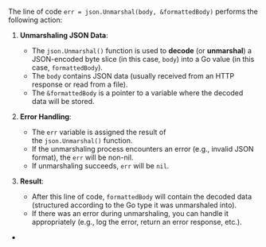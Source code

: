 The line of code `err = json.Unmarshal(body, &formattedBody)` performs the following action:

1. **Unmarshaling JSON Data**:
    
    - The `json.Unmarshal()` function is used to **decode** (or **unmarshal**) a JSON-encoded byte slice (in this case, `body`) into a Go value (in this case, `formattedBody`).
    - The `body` contains JSON data (usually received from an HTTP response or read from a file).
    - The `&formattedBody` is a pointer to a variable where the decoded data will be stored.
2. **Error Handling**:
    
    - The `err` variable is assigned the result of the `json.Unmarshal()` function.
    - If the unmarshaling process encounters an error (e.g., invalid JSON format), the `err` will be non-nil.
    - If unmarshaling succeeds, `err` will be `nil`.
3. **Result**:
    
    - After this line of code, `formattedBody` will contain the decoded data (structured according to the Go type it was unmarshaled into).
    - If there was an error during unmarshaling, you can handle it appropriately (e.g., log the error, return an error response, etc.).
- 